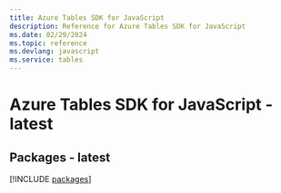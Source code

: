 ```yaml
---
title: Azure Tables SDK for JavaScript
description: Reference for Azure Tables SDK for JavaScript
ms.date: 02/29/2024
ms.topic: reference
ms.devlang: javascript
ms.service: tables
---
```

# Azure Tables SDK for JavaScript - latest
## Packages - latest
[!INCLUDE [packages](tables-index.md)]